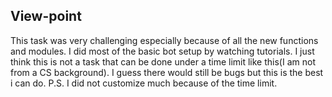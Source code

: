 ## View-point
This task was very challenging especially because of all the new functions and modules. I did most of the basic bot setup by watching tutorials.
I just think this is not a task that can be done under a time limit like this(I am not from a CS background). I guess there would still be bugs but this is the best i can do.
P.S. I did not customize much because of the time limit.